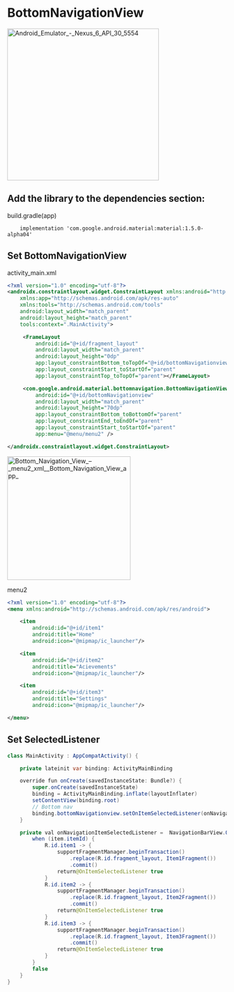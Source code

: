 # BottomNavigationView

<img width="348" alt="Android_Emulator_-_Nexus_6_API_30_5554" src="https://user-images.githubusercontent.com/47273077/146671844-3aea8399-5a5c-40f9-af6d-70795e40d862.png">

## Add the library to the dependencies section:
build.gradle(app)
```
    implementation 'com.google.android.material:material:1.5.0-alpha04'

```

## Set BottomNavigationView
activity_main.xml
```xml
<?xml version="1.0" encoding="utf-8"?>
<androidx.constraintlayout.widget.ConstraintLayout xmlns:android="http://schemas.android.com/apk/res/android"
    xmlns:app="http://schemas.android.com/apk/res-auto"
    xmlns:tools="http://schemas.android.com/tools"
    android:layout_width="match_parent"
    android:layout_height="match_parent"
    tools:context=".MainActivity">

     <FrameLayout
         android:id="@+id/fragment_layout"
         android:layout_width="match_parent"
         android:layout_height="0dp"
         app:layout_constraintBottom_toTopOf="@+id/bottomNavigationview"
         app:layout_constraintStart_toStartOf="parent"
         app:layout_constraintTop_toTopOf="parent"></FrameLayout>

     <com.google.android.material.bottomnavigation.BottomNavigationView
         android:id="@+id/bottomNavigationview"
         android:layout_width="match_parent"
         android:layout_height="70dp"
         app:layout_constraintBottom_toBottomOf="parent"
         app:layout_constraintEnd_toEndOf="parent"
         app:layout_constraintStart_toStartOf="parent"
         app:menu="@menu/menu2" />

</androidx.constraintlayout.widget.ConstraintLayout>
```

<img width="283" alt="Bottom_Navigation_View_–_menu2_xml__Bottom_Navigation_View_app_" src="https://user-images.githubusercontent.com/47273077/146672025-3793c155-b5cd-409a-9241-aa8b51a906bc.png">

menu2
```xml
<?xml version="1.0" encoding="utf-8"?>
<menu xmlns:android="http://schemas.android.com/apk/res/android">

    <item
        android:id="@+id/item1"
        android:title="Home"
        android:icon="@mipmap/ic_launcher"/>

    <item
        android:id="@+id/item2"
        android:title="Acievements"
        android:icon="@mipmap/ic_launcher"/>

    <item
        android:id="@+id/item3"
        android:title="Settings"
        android:icon="@mipmap/ic_launcher"/>

</menu>
```

## Set SelectedListener
```java
class MainActivity : AppCompatActivity() {

    private lateinit var binding: ActivityMainBinding

    override fun onCreate(savedInstanceState: Bundle?) {
        super.onCreate(savedInstanceState)
        binding = ActivityMainBinding.inflate(layoutInflater)
        setContentView(binding.root)
        // Bottom nav
        binding.bottomNavigationview.setOnItemSelectedListener(onNavigationItemSelectedListener)
    }

    private val onNavigationItemSelectedListener =  NavigationBarView.OnItemSelectedListener { item ->
        when (item.itemId) {
            R.id.item1 -> {
                supportFragmentManager.beginTransaction()
                    .replace(R.id.fragment_layout, Item1Fragment())
                    .commit()
                return@OnItemSelectedListener true
            }
            R.id.item2 -> {
                supportFragmentManager.beginTransaction()
                    .replace(R.id.fragment_layout, Item2Fragment())
                    .commit()
                return@OnItemSelectedListener true
            }
            R.id.item3 -> {
                supportFragmentManager.beginTransaction()
                    .replace(R.id.fragment_layout, Item3Fragment())
                    .commit()
                return@OnItemSelectedListener true
            }
        }
        false
    }
}
```

